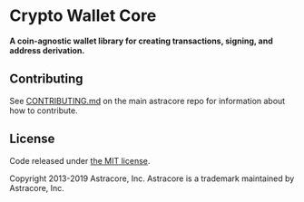 # Crypto Wallet Core

**A coin-agnostic wallet library for creating transactions, signing, and address derivation.**

## Contributing

See [CONTRIBUTING.md](https://github.com/bitpay/astracore/blob/master/Contributing.md) on the main astracore repo for information about how to contribute.

## License

Code released under [the MIT license](https://github.com/bitpay/astracore/blob/master/LICENSE).

Copyright 2013-2019 Astracore, Inc. Astracore is a trademark maintained by Astracore, Inc.
